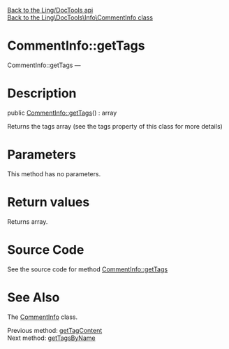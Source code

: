 [Back to the Ling/DocTools api](https://github.com/lingtalfi/DocTools/blob/master/doc/api/Ling/DocTools.md)<br>
[Back to the Ling\DocTools\Info\CommentInfo class](https://github.com/lingtalfi/DocTools/blob/master/doc/api/Ling/DocTools/Info/CommentInfo.md)


CommentInfo::getTags
================



CommentInfo::getTags — 




Description
================


public [CommentInfo::getTags](https://github.com/lingtalfi/DocTools/blob/master/doc/api/Ling/DocTools/Info/CommentInfo/getTags.md)() : array




Returns the tags array (see the tags property of this class for more details)




Parameters
================

This method has no parameters.


Return values
================

Returns array.








Source Code
===========
See the source code for method [CommentInfo::getTags](/blob/master/Info/CommentInfo.php#L209-L212)


See Also
================

The [CommentInfo](https://github.com/lingtalfi/DocTools/blob/master/doc/api/Ling/DocTools/Info/CommentInfo.md) class.

Previous method: [getTagContent](https://github.com/lingtalfi/DocTools/blob/master/doc/api/Ling/DocTools/Info/CommentInfo/getTagContent.md)<br>Next method: [getTagsByName](https://github.com/lingtalfi/DocTools/blob/master/doc/api/Ling/DocTools/Info/CommentInfo/getTagsByName.md)<br>

